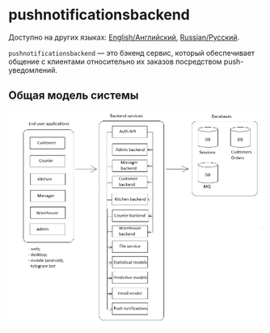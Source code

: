 # pushnotificationsbackend

Доступно на других языках: [English/Английский](pushnotificationsbackend.md), [Russian/Русский](pushnotificationsbackend.ru.md). 

`pushnotificationsbackend` — это бэкенд сервис, который обеспечивает общение с клиентами относительно их заказов посредством push-уведомлений.

## Общая модель системы 

![system_overall](../img/system_overall.png)

